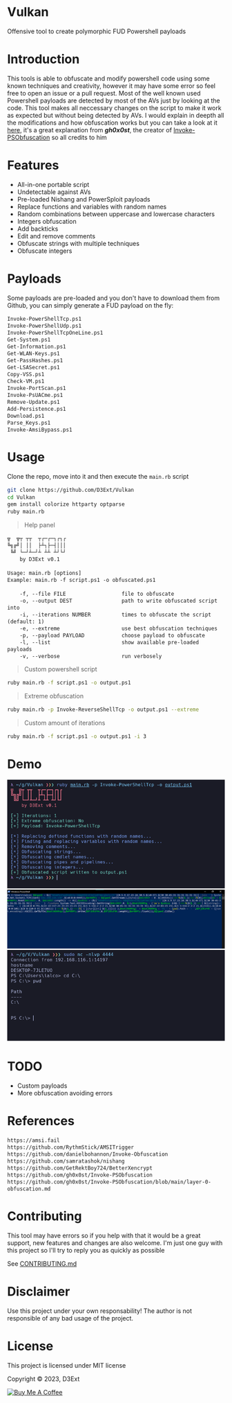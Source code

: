 # Vulkan

Offensive tool to create polymorphic FUD Powershell payloads

# Introduction

This tools is able to obfuscate and modify powershell code using some known techniques and creativity, however it may have some error so feel free to open an issue or a pull request. Most of the well known used Powershell payloads are detected by most of the AVs just by looking at the code. This tool makes all neccessary changes on the script to make it work as expected but without being detected by AVs. I would explain in deepth all the modifications and how obfuscation works but you can take a look at it [here](https://github.com/gh0x0st/Invoke-PSObfuscation/blob/main/layer-0-obfuscation.md), it's a great explanation from ***gh0x0st***, the creator of [Invoke-PSObfuscation](https://github.com/gh0x0st/Invoke-PSObfuscation) so all credits to him

# Features

- All-in-one portable script
- Undetectable against AVs
- Pre-loaded Nishang and PowerSploit payloads
- Replace functions and variables with random names
- Random combinations between uppercase and lowercase characters
- Integers obfuscation
- Add backticks
- Edit and remove comments
- Obfuscate strings with multiple techniques
- Obfuscate integers

# Payloads

Some payloads are pre-loaded and you don't have to download them from Github, you can simply generate a FUD payload on the fly:

```
Invoke-PowerShellTcp.ps1
Invoke-PowerShellUdp.ps1
Invoke-PowerShellTcpOneLine.ps1
Get-System.ps1
Get-Information.ps1
Get-WLAN-Keys.ps1
Get-PassHashes.ps1
Get-LSASecret.ps1
Copy-VSS.ps1
Check-VM.ps1
Invoke-PortScan.ps1
Invoke-PsUACme.ps1
Remove-Update.ps1
Add-Persistence.ps1
Download.ps1
Parse_Keys.ps1
Invoke-AmsiBypass.ps1
```

# Usage

Clone the repo, move into it and then execute the `main.rb` script

```sh
git clone https://github.com/D3Ext/Vulkan
cd Vulkan
gem install colorize httparty optparse
ruby main.rb
```

> Help panel
```
╦  ╦┬ ┬┬  ┬┌─┌─┐┌┐┌
╚╗╔╝│ ││  ├┴┐├─┤│││
 ╚╝ └─┘┴─┘┴ ┴┴ ┴┘└┘
    by D3Ext v0.1

Usage: main.rb [options]
Example: main.rb -f script.ps1 -o obfuscated.ps1

    -f, --file FILE                  file to obfuscate
    -o, --output DEST                path to write obfuscated script into
    -i, --iterations NUMBER          times to obfuscate the script (default: 1)
    -e, --extreme                    use best obfuscation techniques
    -p, --payload PAYLOAD            choose payload to obfuscate
    -l, --list                       show available pre-loaded payloads
    -v, --verbose                    run verbosely
```

> Custom powershell script
```sh
ruby main.rb -f script.ps1 -o output.ps1
```

> Extreme obfuscation
```sh
ruby main.rb -p Invoke-ReverseShellTcp -o output.ps1 --extreme
```

> Custom amount of iterations
```sh
ruby main.rb -f script.ps1 -o output.ps1 -i 3
```

# Demo

<img src="https://raw.githubusercontent.com/D3Ext/Vulkan/main/assets/pic1.png">

<img src="https://raw.githubusercontent.com/D3Ext/Vulkan/main/assets/pic2.png">

<img src="https://raw.githubusercontent.com/D3Ext/Vulkan/main/assets/pic3.png">

# TODO

- Custom payloads
- More obfuscation avoiding errors

# References

```
https://amsi.fail
https://github.com/RythmStick/AMSITrigger
https://github.com/danielbohannon/Invoke-Obfuscation
https://github.com/samratashok/nishang
https://github.com/GetRektBoy724/BetterXencrypt
https://github.com/gh0x0st/Invoke-PSObfuscation
https://github.com/gh0x0st/Invoke-PSObfuscation/blob/main/layer-0-obfuscation.md
```

# Contributing

This tool may have errors so if you help with that it would be a great support, new features and changes are also welcome. I'm just one guy with this project so I'll try to reply you as quickly as possible

See [CONTRIBUTING.md](https://github.com/D3Ext/Vulkan/blob/main/CONTRIBUTING.md)

# Disclaimer

Use this project under your own responsability! The author is not responsible of any bad usage of the project.

# License

This project is licensed under MIT license

Copyright © 2023, D3Ext

<a href="https://www.buymeacoffee.com/D3Ext" target="_blank"><img src="https://cdn.buymeacoffee.com/buttons/v2/default-blue.png" alt="Buy Me A Coffee" style="height: 60px !important;width: 217px !important;" ></a>


